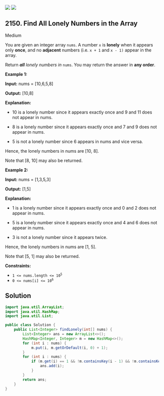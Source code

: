 [![](https://img.shields.io/github/stars/javadev/LeetCode-in-Java?label=Stars&style=flat-square)](https://github.com/javadev/LeetCode-in-Java)
[![](https://img.shields.io/github/forks/javadev/LeetCode-in-Java?label=Fork%20me%20on%20GitHub%20&style=flat-square)](https://github.com/javadev/LeetCode-in-Java/fork)

## 2150\. Find All Lonely Numbers in the Array

Medium

You are given an integer array `nums`. A number `x` is **lonely** when it appears only **once**, and no **adjacent** numbers (i.e. `x + 1` and `x - 1)` appear in the array.

Return _**all** lonely numbers in_ `nums`. You may return the answer in **any order**.

**Example 1:**

**Input:** nums = [10,6,5,8]

**Output:** [10,8]

**Explanation:**

- 10 is a lonely number since it appears exactly once and 9 and 11 does not appear in nums. 

- 8 is a lonely number since it appears exactly once and 7 and 9 does not appear in nums. 

- 5 is not a lonely number since 6 appears in nums and vice versa. 

Hence, the lonely numbers in nums are [10, 8]. 

Note that [8, 10] may also be returned. 

**Example 2:**

**Input:** nums = [1,3,5,3]

**Output:** [1,5]

**Explanation:**

- 1 is a lonely number since it appears exactly once and 0 and 2 does not appear in nums. 

- 5 is a lonely number since it appears exactly once and 4 and 6 does not appear in nums. 

- 3 is not a lonely number since it appears twice. 

Hence, the lonely numbers in nums are [1, 5]. 

Note that [5, 1] may also be returned. 

**Constraints:**

*   <code>1 <= nums.length <= 10<sup>5</sup></code>
*   <code>0 <= nums[i] <= 10<sup>6</sup></code>

## Solution

```java
import java.util.ArrayList;
import java.util.HashMap;
import java.util.List;

public class Solution {
    public List<Integer> findLonely(int[] nums) {
        List<Integer> ans = new ArrayList<>();
        HashMap<Integer, Integer> m = new HashMap<>();
        for (int i : nums) {
            m.put(i, m.getOrDefault(i, 0) + 1);
        }
        for (int i : nums) {
            if (m.get(i) == 1 && !m.containsKey(i - 1) && !m.containsKey(i + 1)) {
                ans.add(i);
            }
        }
        return ans;
    }
}
```